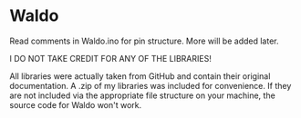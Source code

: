 # Waldo

Read comments in Waldo.ino for pin structure. More will be added later.

I DO NOT TAKE CREDIT FOR ANY OF THE LIBRARIES! 

All libraries were actually taken from GitHub and contain their original documentation. A .zip of my libraries was included for convenience. If they are not included via the appropriate file structure on your machine, the source code for Waldo won't work. 
